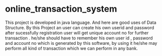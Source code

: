# online_transaction_system
This project is developed in java language. And here are good uses of Data Structure. By this Project an user can create his own userid and password after sucessfully registration user will get unique account no for further transaction . he/she should have to remember his own user id , password and account no which is  generated by this software, by using it he/she may perform all kind of transaction which we can perform in any bank.
